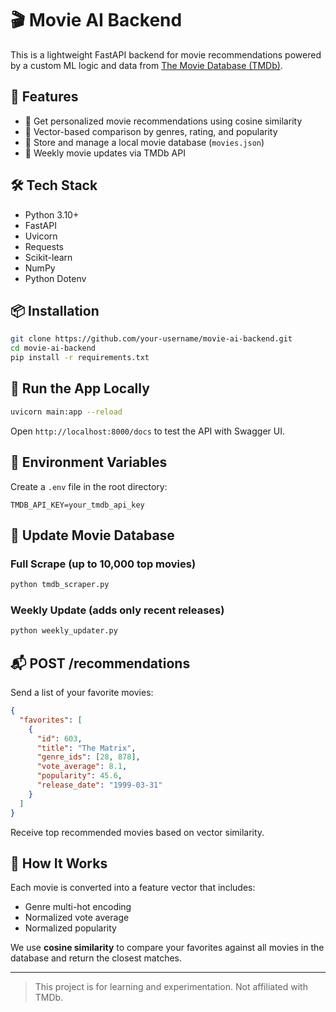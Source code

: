 # 🎬 Movie AI Backend

This is a lightweight FastAPI backend for movie recommendations powered by a custom ML logic and data from [The Movie Database (TMDb)](https://www.themoviedb.org/).

## 🚀 Features

- 🤖 Get personalized movie recommendations using cosine similarity
- 🧠 Vector-based comparison by genres, rating, and popularity
- 📁 Store and manage a local movie database (`movies.json`)
- 🔄 Weekly movie updates via TMDb API

## 🛠 Tech Stack

- Python 3.10+
- FastAPI
- Uvicorn
- Requests
- Scikit-learn
- NumPy
- Python Dotenv

## 📦 Installation

```bash
git clone https://github.com/your-username/movie-ai-backend.git
cd movie-ai-backend
pip install -r requirements.txt
```

## 🧪 Run the App Locally

```bash
uvicorn main:app --reload
```

Open `http://localhost:8000/docs` to test the API with Swagger UI.

## 🔐 Environment Variables

Create a `.env` file in the root directory:

```
TMDB_API_KEY=your_tmdb_api_key
```

## 🔁 Update Movie Database

### Full Scrape (up to 10,000 top movies)

```bash
python tmdb_scraper.py
```

### Weekly Update (adds only recent releases)

```bash
python weekly_updater.py
```

## 📬 POST /recommendations

Send a list of your favorite movies:

```json
{
  "favorites": [
    {
      "id": 603,
      "title": "The Matrix",
      "genre_ids": [28, 878],
      "vote_average": 8.1,
      "popularity": 45.6,
      "release_date": "1999-03-31"
    }
  ]
}
```

Receive top recommended movies based on vector similarity.

## 📐 How It Works

Each movie is converted into a feature vector that includes:
- Genre multi-hot encoding
- Normalized vote average
- Normalized popularity

We use **cosine similarity** to compare your favorites against all movies in the database and return the closest matches.

---

> This project is for learning and experimentation. Not affiliated with TMDb.
